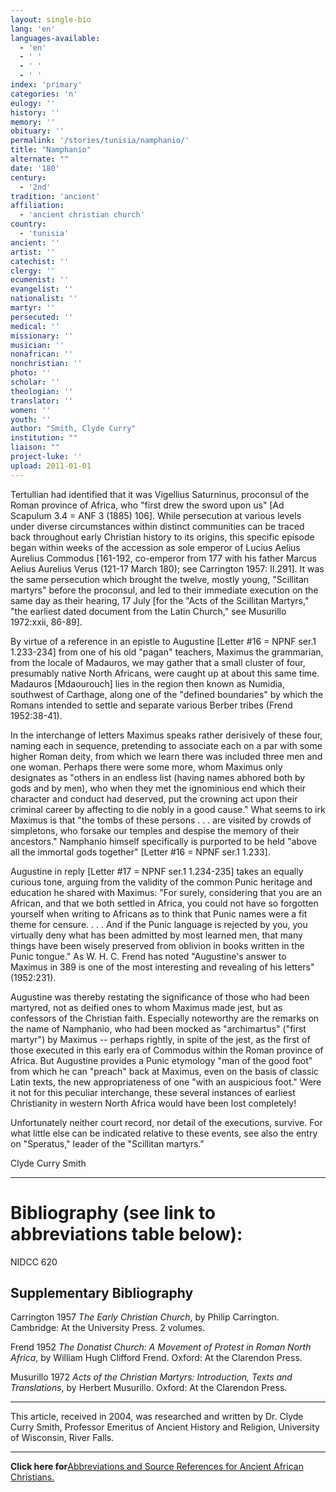 ```yaml
---
layout: single-bio
lang: 'en'
languages-available:
  - 'en'
  - ' '
  - ' '
  - ' '
index: 'primary'
categories: 'n'
eulogy: ''
history: ''
memory: ''
obituary: ''
permalink: '/stories/tunisia/namphanio/'
title: "Namphanio"
alternate: ""
date: '180'
century:
  - '2nd'
tradition: 'ancient'
affiliation:
  - 'ancient christian church'
country:
  - 'tunisia'
ancient: ''
artist: ''
catechist: ''
clergy: ''
ecumenist: ''
evangelist: ''
nationalist: ''
martyr: ''
persecuted: ''
medical: ''
missionary: ''
musician: ''
nonafrican: ''
nonchristian: ''
photo: ''
scholar: ''
theologian: ''
translator: ''
women: ''
youth: ''
author: "Smith, Clyde Curry"
institution: ""
liaison: ""
project-luke: ''
upload: 2011-01-01
---
```




Tertullian had identified that it was Vigellius Saturninus, proconsul of the Roman province of Africa, who "first drew the sword upon us" [Ad Scapulum 3.4 = ANF 3 (1885) 106].  While persecution at various levels under diverse circumstances within distinct communities can be traced back throughout early Christian history to its origins, this specific episode began within weeks of the accession as sole emperor of Lucius Aelius Aurelius Commodus [161-192, co-emperor from 177 with his father Marcus Aelius Aurelius Verus (121-17 March 180); see Carrington 1957: II.291].  It was the same persecution which brought the twelve, mostly young, "Scillitan martyrs" before the proconsul, and led to their immediate execution on the same day as their hearing, 17 July [for the "Acts of the Scillitan Martyrs," "the earliest dated document from the Latin Church," see Musurillo 1972:xxii, 86-89].

By virtue of a reference in an epistle to Augustine [Letter #16 = NPNF ser.1 1.233-234] from one of his old "pagan" teachers, Maximus the grammarian, from the locale of Madauros, we may gather that a small cluster of four, presumably native North Africans, were caught up at about this same time.  Madauros [Mdaourouch] lies in the region then known as Numidia, southwest of Carthage, along one of the "defined boundaries" by which the Romans intended to settle and separate various Berber tribes (Frend 1952:38-41).

In the interchange of letters Maximus speaks rather derisively of these four, naming each in sequence, pretending to associate each on a par with some higher Roman deity, from which we learn there was included three men and one woman.  Perhaps there were some more, whom Maximus only designates as "others in an endless list (having names abhored both by gods and by men), who when they met the ignominious end which their character and conduct had deserved, put the crowning act upon their criminal career by affecting to die nobly in a good cause."  What seems to irk Maximus is that "the tombs of these persons . . . are visited by crowds of simpletons, who forsake our temples and despise the memory of their ancestors."  Namphanio himself specifically is purported to be held "above all the immortal gods together" [Letter #16 = NPNF ser.1 1.233].

Augustine in reply [Letter #17 = NPNF ser.1 1.234-235] takes an equally curious tone, arguing from the validity of the common Punic heritage and education he shared with Maximus:  "For surely, considering that you are an African, and that we both settled in Africa, you could not have so forgotten yourself when writing to Africans as to think that Punic names were a fit theme for censure.  . . .  And if the Punic language is rejected by you, you virtually deny what has been admitted by most learned men, that many things have been wisely preserved from oblivion in books written in the Punic tongue."  As W. H. C. Frend has noted "Augustine's answer to Maximus in 389 is one of the most interesting and revealing of his letters" (1952:231).

Augustine was thereby restating the significance of those who had been martyred, not as deified ones to whom Maximus made jest, but as confessors of the Christian faith.  Especially noteworthy are the remarks on the name of Namphanio, who had been mocked as "archimartus" ("first martyr") by Maximus -- perhaps rightly, in spite of the jest, as the first of those executed in this early era of Commodus within the Roman province of Africa.  But Augustine provides a Punic etymology "man of the good foot" from which he can "preach" back at Maximus, even on the basis of classic Latin texts, the new appropriateness of one "with an auspicious foot."  Were it not for this peculiar interchange, these several instances of earliest Christianity in western North Africa would have been lost completely!

Unfortunately neither court record, nor detail of the executions, survive.  For what little else can be indicated relative to these events, see also the entry on "Speratus," leader of the "Scillitan martyrs."

Clyde Curry Smith

---

# Bibliography (see link to abbreviations table below):

NIDCC 620

## Supplementary Bibliography

Carrington 1957
*The Early Christian Church*, by Philip Carrington.  Cambridge:  At the University Press.  2 volumes.

Frend 1952
*The Donatist Church:  A Movement of Protest in Roman North Africa*, by William Hugh Clifford Frend.  Oxford:  At the Clarendon Press.

Musurillo 1972
*Acts of the Christian Martyrs:  Introduction, Texts and Translations*, by Herbert Musurillo.  Oxford:  At the Clarendon Press.

---

This article, received in 2004, was researched and written by Dr. Clyde Curry Smith, Professor Emeritus of Ancient History and Religion, University of Wisconsin, River Falls.

---

**Click here for**[Abbreviations and Source References for Ancient African Christians.]({{site.url}}/resources/ancient-references/)